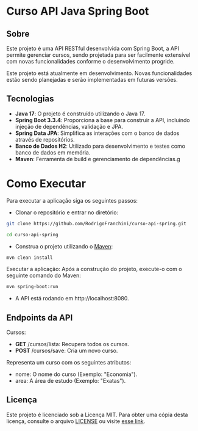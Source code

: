 # Curso API Java Spring Boot 

## Sobre 
Este projeto é uma API RESTful desenvolvida com Spring Boot, a API permite gerenciar cursos, sendo projetada para ser facilmente extensível com novas funcionalidades conforme o desenvolvimento progride. 

Este projeto está atualmente em desenvolvimento. Novas funcionalidades estão sendo planejadas e serão implementadas em futuras versões.


## Tecnologias
- **Java 17**: O projeto é construído utilizando o Java 17.
- **Spring Boot 3.3.4**: Proporciona a base para construir a API, incluindo injeção de dependências, validação e JPA.
- **Spring Data JPA**: Simplifica as interações com o banco de dados através de repositórios.
- **Banco de Dados H2**: Utilizado para desenvolvimento e testes como banco de dados em memória.
- **Maven**: Ferramenta de build e gerenciamento de dependências.g

# Como Executar

Para executar a aplicação siga os seguintes passos:

- Clonar o repositório e entrar no diretório:
````bash
git clone https://github.com/RodrigoFranchini/curso-api-spring.git

cd curso-api-spring
````
- Construa o projeto utilizando o [Maven](https://maven.apache.org/):
````bash
mvn clean install  
````
Executar a aplicação: Após a construção do projeto, execute-o com o seguinte comando do Maven:
````bash 
mvn spring-boot:run
````

- A API está rodando em http://localhost:8080.

## Endpoints da API
Cursos:
- **GET** /cursos/lista: Recupera todos os cursos.
- **POST** /cursos/save: Cria um novo curso.

Representa um curso com os seguintes atributos:

- nome: O nome do curso (Exemplo: "Economia").
- area: A área de estudo (Exemplo: "Exatas").

## Licença

Este projeto é licenciado sob a Licença MIT. Para obter uma cópia desta licença, consulte o arquivo [LICENSE](LICENSE) ou visite [esse link](https://opensource.org/license/mit).

